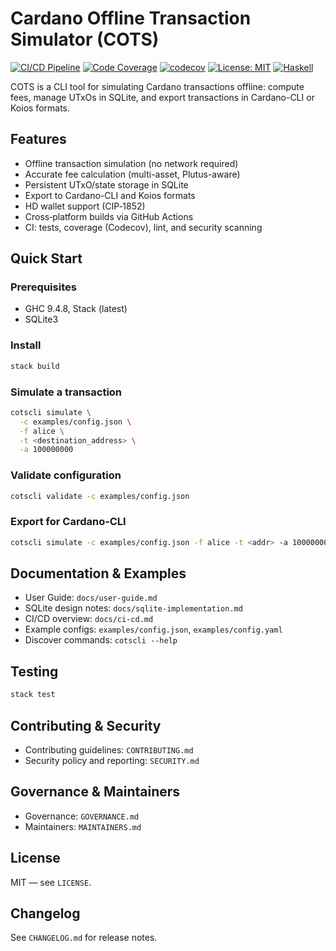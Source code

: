 # Cardano Offline Transaction Simulator (COTS)

[![CI/CD Pipeline](https://github.com/COTSCLI/COTS/actions/workflows/ci.yml/badge.svg)](https://github.com/COTSCLI/COTS/actions/workflows/ci.yml)
[![Code Coverage](https://github.com/COTSCLI/COTS/actions/workflows/coverage.yml/badge.svg)](https://github.com/COTSCLI/COTS/actions/workflows/coverage.yml)
[![codecov](https://codecov.io/gh/COTSCLI/COTS/branch/main/graph/badge.svg)](https://codecov.io/gh/COTSCLI/COTS)
[![License: MIT](https://img.shields.io/badge/License-MIT-yellow.svg)](https://opensource.org/licenses/MIT)
[![Haskell](https://img.shields.io/badge/Haskell-9.4.8-blue.svg)](https://www.haskell.org)

COTS is a CLI tool for simulating Cardano transactions offline: compute fees, manage UTxOs in SQLite, and export transactions in Cardano-CLI or Koios formats.

## Features

- Offline transaction simulation (no network required)
- Accurate fee calculation (multi-asset, Plutus-aware)
- Persistent UTxO/state storage in SQLite
- Export to Cardano-CLI and Koios formats
- HD wallet support (CIP‑1852)
- Cross‑platform builds via GitHub Actions
- CI: tests, coverage (Codecov), lint, and security scanning

## Quick Start

### Prerequisites
- GHC 9.4.8, Stack (latest)
- SQLite3

### Install
```bash
stack build
```

### Simulate a transaction
```bash
cotscli simulate \
  -c examples/config.json \
  -f alice \
  -t <destination_address> \
  -a 100000000
```

### Validate configuration
```bash
cotscli validate -c examples/config.json
```

### Export for Cardano‑CLI
```bash
cotscli simulate -c examples/config.json -f alice -t <addr> -a 100000000 --export-cardano-cli
```

## Documentation & Examples
- User Guide: `docs/user-guide.md`
- SQLite design notes: `docs/sqlite-implementation.md`
- CI/CD overview: `docs/ci-cd.md`
- Example configs: `examples/config.json`, `examples/config.yaml`
- Discover commands: `cotscli --help`

## Testing
```bash
stack test
```

## Contributing & Security
- Contributing guidelines: `CONTRIBUTING.md`
- Security policy and reporting: `SECURITY.md`

## Governance & Maintainers
- Governance: `GOVERNANCE.md`
- Maintainers: `MAINTAINERS.md`

## License
MIT — see `LICENSE`.

## Changelog
See `CHANGELOG.md` for release notes.

